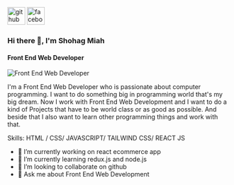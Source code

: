 [<img src='https://cdn.jsdelivr.net/npm/simple-icons@3.0.1/icons/github.svg' alt='github' height='40'>](https://github.com/https://github.com/skshohagmiah)  [<img src='https://cdn.jsdelivr.net/npm/simple-icons@3.0.1/icons/facebook.svg' alt='facebook' height='40'>](https://www.facebook.com/https://www.facebook.com/profile.php?id=100030517564888)  
### Hi there 👋, I'm Shohag Miah
#### Front End Web Developer
![Front End Web Developer](https://scontent.fdac41-1.fna.fbcdn.net/v/t39.30808-6/297512446_802170767476835_4169599678752139405_n.jpg?_nc_cat=100&ccb=1-7&_nc_sid=e3f864&_nc_eui2=AeEAwfuV9Ji8RsUSOJDK8zyGbv4afhbjUKRu_hp-FuNQpNtgJYSVVY3qVsDDzAt-V9hcJPFWhe1iQgmlQshjxxfu&_nc_ohc=nMqNtGUnh48AX-wPCzd&_nc_ht=scontent.fdac41-1.fna&oh=00_AT_3LmpSbwJut0rzKacaG7q7RTkkzWJ70AFPzMRos4suBA&oe=62F41CE6)

I'm a Front End Web Developer who is passionate about computer programming. I want to do something big in programming world that's my big dream. Now I work with Front End Web Development and I want to do a kind of Projects that have to be world class or as good as possible. And beside that I also want to learn other programming things and work with that.

Skills:   HTML / CSS/ JAVASCRIPT/ TAILWIND CSS/ REACT JS

- 🔭 I’m currently working on react ecommerce app 
- 🌱 I’m currently learning redux.js and node.js 
- 👯 I’m looking to collaborate on github 
- 💬 Ask me about Front End Web Development 




